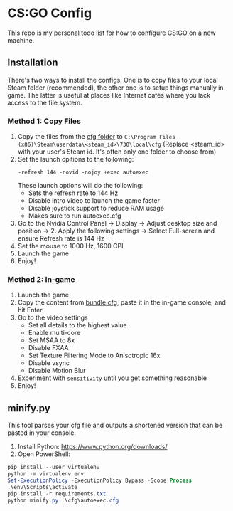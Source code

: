# CS:GO Config

This repo is my personal todo list for how to configure CS:GO on a new machine.

## Installation

There's two ways to install the configs.
One is to copy files to your local Steam folder (recommended), the other one is to setup things manually in game.
The latter is useful at places like Internet cafés where you lack access to the file system.

### Method 1: Copy Files
1. Copy the files from the [cfg folder](cfg) to `C:\Program Files (x86)\Steam\userdata\<steam_id>\730\local\cfg`
  (Replace <steam_id> with your user's Steam id. It's often only one folder to choose from)
2. Set the launch opitions to the following:
   ```
   -refresh 144 -novid -nojoy +exec autoexec
   ```
   These launch options will do the following:
      * Sets the refresh rate to 144 Hz
      * Disable intro video to launch the game faster
      * Disable joystick support to reduce RAM usage
      * Makes sure to run autoexec.cfg
3. Go to the Nvidia Control Panel -> Display -> Adjust desktop size and position -> 2. Apply the following settings -> Select Full-screen and ensure Refresh rate is 144 Hz
4. Set the mouse to 1000 Hz, 1600 CPI
5. Launch the game
6. Enjoy!

### Method 2: In-game

1. Launch the game
2. Copy the content from [bundle.cfg](bundle.cfg), paste it in the in-game console, and hit Enter
3. Go to the video settings
   * Set all details to the highest value
   * Enable multi-core
   * Set MSAA to 8x
   * Disable FXAA
   * Set Texture Filtering Mode to Anisotropic 16x
   * Disable vsync
   * Disable Motion Blur
4. Experiment with `sensitivity` until you get something reasonable
5. Enjoy!

## minify.py

This tool parses your cfg file and outputs a shortened version that can be pasted in your console.

1. Install Python: https://www.python.org/downloads/
2. Open PowerShell:

```powershell
pip install --user virtualenv
python -m virtualenv env
Set-ExecutionPolicy -ExecutionPolicy Bypass -Scope Process
.\env\Scripts\activate
pip install -r requirements.txt
python minify.py .\cfg\autoexec.cfg
```
